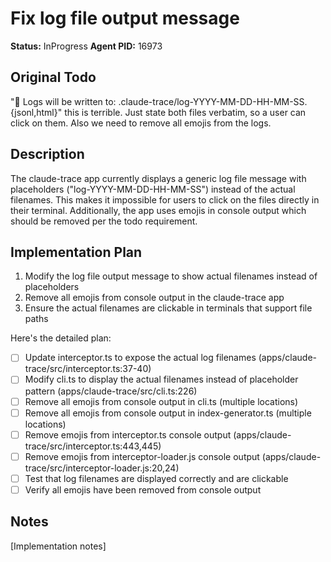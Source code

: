 # Fix log file output message
**Status:** InProgress
**Agent PID:** 16973

## Original Todo
"📁 Logs will be written to: .claude-trace/log-YYYY-MM-DD-HH-MM-SS.{jsonl,html}" this is terrible. Just state both files verbatim, so a user can click on them. Also we need to remove all emojis from the logs.

## Description
The claude-trace app currently displays a generic log file message with placeholders ("log-YYYY-MM-DD-HH-MM-SS") instead of the actual filenames. This makes it impossible for users to click on the files directly in their terminal. Additionally, the app uses emojis in console output which should be removed per the todo requirement.

## Implementation Plan
1. Modify the log file output message to show actual filenames instead of placeholders
2. Remove all emojis from console output in the claude-trace app
3. Ensure the actual filenames are clickable in terminals that support file paths

Here's the detailed plan:

- [ ] Update interceptor.ts to expose the actual log filenames (apps/claude-trace/src/interceptor.ts:37-40)
- [ ] Modify cli.ts to display the actual filenames instead of placeholder pattern (apps/claude-trace/src/cli.ts:226)
- [ ] Remove all emojis from console output in cli.ts (multiple locations)
- [ ] Remove all emojis from console output in index-generator.ts (multiple locations)
- [ ] Remove emojis from interceptor.ts console output (apps/claude-trace/src/interceptor.ts:443,445)
- [ ] Remove emojis from interceptor-loader.js console output (apps/claude-trace/src/interceptor-loader.js:20,24)
- [ ] Test that log filenames are displayed correctly and are clickable
- [ ] Verify all emojis have been removed from console output

## Notes
[Implementation notes]